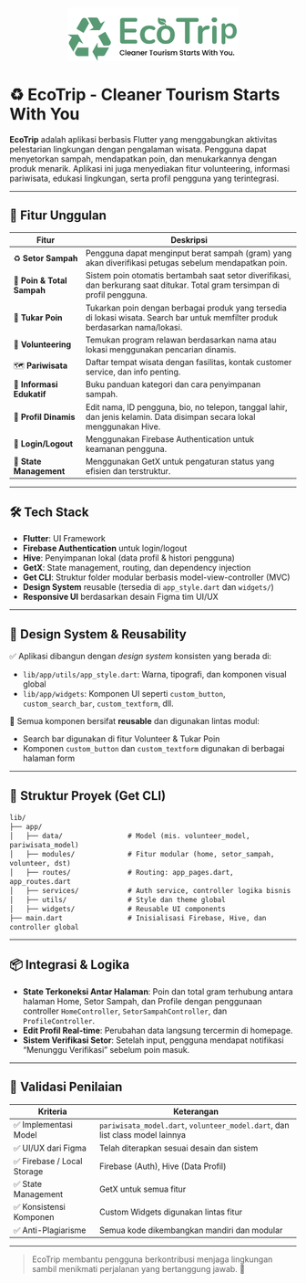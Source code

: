 <p align="center">
  <img src="assets/images/logo.png" alt="EcoTrip Logo" width="300"/>
</p>

# ♻️ EcoTrip - Cleaner Tourism Starts With You

**EcoTrip** adalah aplikasi berbasis Flutter yang menggabungkan aktivitas pelestarian lingkungan dengan pengalaman wisata. Pengguna dapat menyetorkan sampah, mendapatkan poin, dan menukarkannya dengan produk menarik. Aplikasi ini juga menyediakan fitur volunteering, informasi pariwisata, edukasi lingkungan, serta profil pengguna yang terintegrasi.

---

## 🚀 Fitur Unggulan

| Fitur                      | Deskripsi                                                                                                                       |
| -------------------------- | ------------------------------------------------------------------------------------------------------------------------------- |
| ♻️ **Setor Sampah**        | Pengguna dapat menginput berat sampah (gram) yang akan diverifikasi petugas sebelum mendapatkan poin.                           |
| 🧮 **Poin & Total Sampah** | Sistem poin otomatis bertambah saat setor diverifikasi, dan berkurang saat ditukar. Total gram tersimpan di profil pengguna.    |
| 🛒 **Tukar Poin**          | Tukarkan poin dengan berbagai produk yang tersedia di lokasi wisata. Search bar untuk memfilter produk berdasarkan nama/lokasi. |
| 📍 **Volunteering**        | Temukan program relawan berdasarkan nama atau lokasi menggunakan pencarian dinamis.                                             |
| 🗺️ **Pariwisata**          | Daftar tempat wisata dengan fasilitas, kontak customer service, dan info penting.                                               |
| 📘 **Informasi Edukatif**  | Buku panduan kategori dan cara penyimpanan sampah.                                                                              |
| 👤 **Profil Dinamis**      | Edit nama, ID pengguna, bio, no telepon, tanggal lahir, dan jenis kelamin. Data disimpan secara lokal menggunakan Hive.         |
| 🔐 **Login/Logout**        | Menggunakan Firebase Authentication untuk keamanan pengguna.                                                                    |
| 🧠 **State Management**    | Menggunakan GetX untuk pengaturan status yang efisien dan terstruktur.                                                          |

---

## 🛠️ Tech Stack

- **Flutter**: UI Framework
- **Firebase Authentication** untuk login/logout
- **Hive**: Penyimpanan lokal (data profil & histori pengguna)
- **GetX**: State management, routing, dan dependency injection
- **Get CLI**: Struktur folder modular berbasis model-view-controller (MVC)
- **Design System** reusable (tersedia di `app_style.dart` dan `widgets/`)
- **Responsive UI** berdasarkan desain Figma tim UI/UX

---

## 🧩 Design System & Reusability

✅ Aplikasi dibangun dengan _design system_ konsisten yang berada di:

- `lib/app/utils/app_style.dart`: Warna, tipografi, dan komponen visual global
- `lib/app/widgets`: Komponen UI seperti `custom_button`, `custom_search_bar`, `custom_textform`, dll.

🎯 Semua komponen bersifat **reusable** dan digunakan lintas modul:

- Search bar digunakan di fitur Volunteer & Tukar Poin
- Komponen `custom_button` dan `custom_textform` digunakan di berbagai halaman form

---

## 📂 Struktur Proyek (Get CLI)

```
lib/
├── app/
│   ├── data/                # Model (mis. volunteer_model, pariwisata_model)
│   ├── modules/             # Fitur modular (home, setor_sampah, volunteer, dst)
│   ├── routes/              # Routing: app_pages.dart, app_routes.dart
│   ├── services/            # Auth service, controller logika bisnis
│   ├── utils/               # Style dan theme global
│   ├── widgets/             # Reusable UI components
├── main.dart                # Inisialisasi Firebase, Hive, dan controller global
```

---

## 📦 Integrasi & Logika

- **State Terkoneksi Antar Halaman**: Poin dan total gram terhubung antara halaman Home, Setor Sampah, dan Profile dengan penggunaan controller `HomeController`, `SetorSampahController`, dan `ProfileController`.
- **Edit Profil Real-time**: Perubahan data langsung tercermin di homepage.
- **Sistem Verifikasi Setor**: Setelah input, pengguna mendapat notifikasi “Menunggu Verifikasi” sebelum poin masuk.

---

## 🧪 Validasi Penilaian

| Kriteria                    | Keterangan                                                                    |
| --------------------------- | ----------------------------------------------------------------------------- |
| ✅ Implementasi Model       | `pariwisata_model.dart`, `volunteer_model.dart`, dan list class model lainnya |
| ✅ UI/UX dari Figma         | Telah diterapkan sesuai desain dan sistem                                     |
| ✅ Firebase / Local Storage | Firebase (Auth), Hive (Data Profil)                                           |
| ✅ State Management         | GetX untuk semua fitur                                                        |
| ✅ Konsistensi Komponen     | Custom Widgets digunakan lintas fitur                                         |
| ✅ Anti-Plagiarisme         | Semua kode dikembangkan mandiri dan modular                                   |

---

> EcoTrip membantu pengguna berkontribusi menjaga lingkungan sambil menikmati perjalanan yang bertanggung jawab. 🌱
